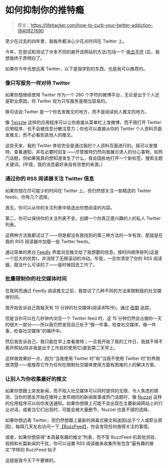 # 如何抑制你的推特瘾

> 原文：<https://lifehacker.com/how-to-curb-your-twitter-addiction-1840927690>

至少在过去的四年里，我每年都决心少花点时间在 Twitter 上。



今年，在尝试和测试了许多不同的避开该网站的方法(包括一个 [电击手环](https://forge.medium.com/can-an-electronic-shock-bracelet-kill-your-bad-habits-35681ddb62cc) )后，我想我终于弄明白了。

如果你今年也想远离 Twitter，以下是我学到的东西，也是我可以推荐的。

### 像只写服务一样对待 Twitter

如果你想继续使用 Twitter 作为一个 280 个字符的微博平台，无论是出于个人还是职业原因，将 Twitter 视为只写服务是相当容易的。

换句话说:Twitter 是一个你去发推文的地方，而不是阅读别人推文的地方。

像 [Twizzle](https://twizzle.app/) 这样的应用程序可以让你直接从菜单栏上发微博，而不用打开 Twitter 应用程序，也不会被信息分散注意力；你也可以直接从你的 Twitter 个人资料页面发推文，而不必看到其他人的推文。

这些天来，我的 Twitter 体验完全是通过我的个人资料页面进行的。我可以发推特，查看通知，并在必要时回复——尽管推特仍然向我展示诱人的分心事物，如热门话题，但如果我真的想知道发生了什么，我会固执地打开一个新标签，搜索主题关键词。(毕竟，我的消息最好来自有信誉的来源。)

### 通过你的 RSS 阅读器关注 Twitter 信息

如果你想花尽可能少的时间在 Twitter 上，但仍然想关注一些精选的 Twitter feeds，你有几个选择。

首先，你可以从你的关注列表中挑选出你想阅读的内容。

第二，你可以保持你的关注列表不变，创建一个你真正感兴趣的人的私人 Twitter 列表。

这两种方法我都试过了——但是都没有我找到的第三种方法的一半有效，那就是在我的 RSS 阅读器中加载一些 Twitter feeds。

通过简单的黑白 [Feedly](https://feedly.com/) 界面浏览推文给了我想要的信息，按时间顺序排列(这是一个巨大的优势)，并消除了无限滚动的冲动。毕竟，一旦你清空了你的 RSS 阅读器，就没什么可读的了——是时候回去工作了。

### 批量限制你的社交媒体时间

在我转而通过 Feedly 阅读推文之前，我尝试了几种不同的方法来限制我的社交媒体时间。

我开始告诉自己我每天有 15 分钟的社交媒体(阅读*和*写作)，通过 [改期](https://www.rescuetime.com/) 追踪。

但是当你可以在几秒钟内浏览一个 Twitter feed 时，这 15 分钟仍然会占据你一天的很大一部分——所以我仍然发现自己处于“做一件事，检查社交媒体，做一件事，检查社交媒体”的循环中。

然后我告诉自己，我只能在早上查看推特；一旦我开始了我的工作日，我就不得不离开网站(除非我是出于工作目的使用它)直到第二天早上。

这样做效果好一点，因为“当我使用 Twitter 时”和“当我不使用 Twitter 时”的界限很清楚——我推荐它作为任何在限制社交媒体使用方面有困难的人的解决方案。



### 让别人为你收集最好的推文

如果你想跟上突发新闻，而不陷入社交媒体可以同时提供的无限、令人焦虑的猜测，当你的朋友开始在推特上发布相同的新闻故事或热门话题时，像 [Nuzzel](https://nuzzel.com/) 这样的应用程序可以向你发送通知。如果你想跟上可能不会出现在主要新闻网站上的行业对话，或者当它们出现时，可能会被大量删节，Nuzzel 也是不错的选择。

如果你想远离 Twitter，但仍然想跟上最新的病毒式推文和迷因(出于个人或职业原因)，每隔几天左右访问一下[【BuzzFeed】](https://www.buzzfeed.com/)，你会发现任何值得关注的事情。

或者，如果你想获得“本周最有趣的推文”列表，而不受 BuzzFeed 的其他测验、视频和长篇新闻的干扰，你可以设置 RSS 阅读器来收集所有包含“最有趣的推文”字样的 BuzzFeed 帖子

这就是我今天下午要做的。